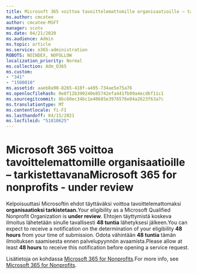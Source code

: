 ```yaml
---
title: Microsoft 365 voittoa tavoittelemattomille organisaatioille – tarkistettavana
ms.author: cmcatee
author: cmcatee-MSFT
manager: scotv
ms.date: 04/21/2020
ms.audience: Admin
ms.topic: article
ms.service: o365-administration
ROBOTS: NOINDEX, NOFOLLOW
localization_priority: Normal
ms.collection: Adm_O365
ms.custom:
- "341"
- "1500010"
ms.assetid: aaeb8a90-8265-410f-a495-734ae5e75a76
ms.openlocfilehash: 0e8f12b390240e85742efa441fb09a4ecd6f11c1
ms.sourcegitcommit: 8bc60ec34bc1e40685e3976576e04a2623f63a7c
ms.translationtype: MT
ms.contentlocale: fi-FI
ms.lasthandoff: 04/15/2021
ms.locfileid: "51810625"
---
```

# <a name="microsoft-365-for-nonprofits---under-review"></a><span data-ttu-id="2e339-102">Microsoft 365 voittoa tavoittelemattomille organisaatioille – tarkistettavana</span><span class="sxs-lookup"><span data-stu-id="2e339-102">Microsoft 365 for nonprofits - under review</span></span>

<span data-ttu-id="2e339-103">Kelpoisuuttasi Microsoftin ehdot täyttäväksi voittoa tavoittelemattomaksi **organisaatioksi tarkistetaan.**</span><span class="sxs-lookup"><span data-stu-id="2e339-103">Your eligibility as a Microsoft Qualified Nonprofit Organization is **under review**.</span></span> <span data-ttu-id="2e339-104">Ehtojen täyttymistä koskeva ilmoitus lähetetään sinulle tavallisesti **48 tuntia** lähetyksesi jälkeen.</span><span class="sxs-lookup"><span data-stu-id="2e339-104">You can expect to receive a notification on the determination of your eligibility **48 hours** from your time of submission.</span></span> <span data-ttu-id="2e339-105">Odota vähintään **48 tuntia** tämän ilmoituksen saamisesta ennen palvelupyynnön avaamista.</span><span class="sxs-lookup"><span data-stu-id="2e339-105">Please allow at least **48 hours** to receive this notification before opening a service request.</span></span> 

<span data-ttu-id="2e339-106">Lisätietoja on kohdassa [Microsoft 365 for Nonprofits](https://www.microsoft.com/nonprofits/microsoft-365).</span><span class="sxs-lookup"><span data-stu-id="2e339-106">For more info, see [Microsoft 365 for Nonprofits](https://www.microsoft.com/nonprofits/microsoft-365).</span></span> 
